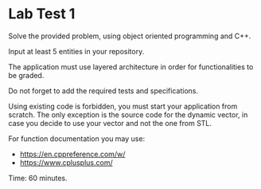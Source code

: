 # Lab Test 1

Solve the provided problem, using object oriented programming and C++.

Input at least 5 entities in your repository.

The application must use layered architecture in order for functionalities to be graded.

Do not forget to add the required tests and specifications.

Using existing code is forbidden, you must start your application from scratch. The only exception is the source code for the dynamic vector, in case you decide to use your vector and not the one from STL.

For function documentation you may use:
- https://en.cppreference.com/w/
- https://www.cplusplus.com/

Time: 60 minutes.
